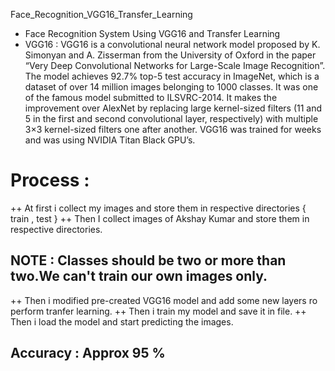 Face_Recognition_VGG16_Transfer_Learning
+ Face Recognition System Using VGG16 and Transfer Learning
+ VGG16 : VGG16 is a convolutional neural network model proposed by K. Simonyan and A. Zisserman from the University of Oxford in the paper “Very Deep Convolutional Networks for Large-Scale Image Recognition”. The model achieves 92.7% top-5 test accuracy in ImageNet, which is a dataset of over 14 million images belonging to 1000 classes. It was one of the famous model submitted to ILSVRC-2014. It makes the improvement over AlexNet by replacing large kernel-sized filters (11 and 5 in the first and second convolutional layer, respectively) with multiple 3×3 kernel-sized filters one after another. VGG16 was trained for weeks and was using NVIDIA Titan Black GPU’s.

# Process : 
++ At first i collect my images and store them in respective directories { train , test }
++ Then I collect images of Akshay Kumar and store them in respective directories.
## NOTE : Classes should be two or more than two.We can't train our own images only.
++ Then i modified pre-created VGG16 model and add some new layers ro perform tranfer learning.
++ Then i train my model and save it in file.
++ Then i load the model and start predicting the images.
## Accuracy : Approx 95 %
